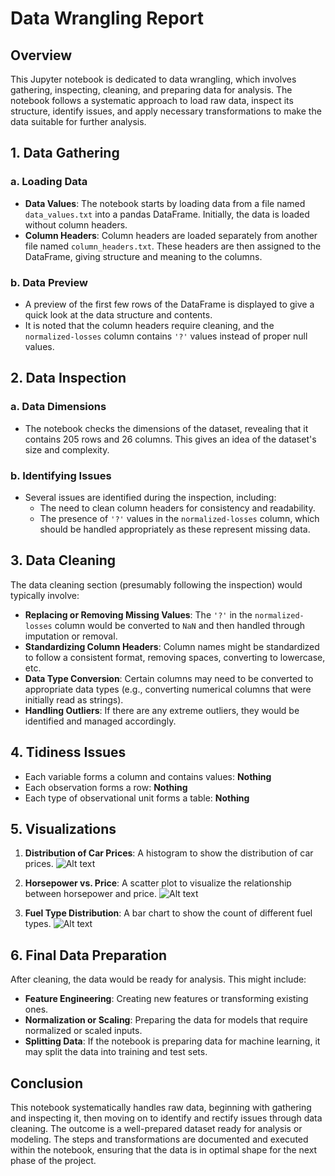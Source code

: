 
# Data Wrangling Report

## Overview

This Jupyter notebook is dedicated to data wrangling, which involves gathering, inspecting, cleaning, and preparing data for analysis. The notebook follows a systematic approach to load raw data, inspect its structure, identify issues, and apply necessary transformations to make the data suitable for further analysis.

## 1. Data Gathering

### a. Loading Data
- **Data Values**: The notebook starts by loading data from a file named `data_values.txt` into a pandas DataFrame. Initially, the data is loaded without column headers.
- **Column Headers**: Column headers are loaded separately from another file named `column_headers.txt`. These headers are then assigned to the DataFrame, giving structure and meaning to the columns.

### b. Data Preview
- A preview of the first few rows of the DataFrame is displayed to give a quick look at the data structure and contents.
- It is noted that the column headers require cleaning, and the `normalized-losses` column contains `'?'` values instead of proper null values.

## 2. Data Inspection

### a. Data Dimensions
- The notebook checks the dimensions of the dataset, revealing that it contains 205 rows and 26 columns. This gives an idea of the dataset's size and complexity.

### b. Identifying Issues
- Several issues are identified during the inspection, including:
  - The need to clean column headers for consistency and readability.
  - The presence of `'?'` values in the `normalized-losses` column, which should be handled appropriately as these represent missing data.

## 3. Data Cleaning

The data cleaning section (presumably following the inspection) would typically involve:
- **Replacing or Removing Missing Values**: The `'?'` in the `normalized-losses` column would be converted to `NaN` and then handled through imputation or removal.
- **Standardizing Column Headers**: Column names might be standardized to follow a consistent format, removing spaces, converting to lowercase, etc.
- **Data Type Conversion**: Certain columns may need to be converted to appropriate data types (e.g., converting numerical columns that were initially read as strings).
- **Handling Outliers**: If there are any extreme outliers, they would be identified and managed accordingly.

## 4. Tidiness Issues

- Each variable forms a column and contains values: **Nothing**
- Each observation forms a row: **Nothing**
- Each type of observational unit forms a table: **Nothing**

## 5. Visualizations

1. **Distribution of Car Prices**: A histogram to show the distribution of car prices.
![Alt text](/visuals/Distribution%20of%20Car%20Prices.png)

2. **Horsepower vs. Price**: A scatter plot to visualize the relationship between horsepower and price.
![Alt text](/visuals/Horsepower%20vs.%20Price.png)

3. **Fuel Type Distribution**: A bar chart to show the count of different fuel types.
![Alt text](/visuals/Fuel%20Type%20Distribution.png)



## 6. Final Data Preparation

After cleaning, the data would be ready for analysis. This might include:
- **Feature Engineering**: Creating new features or transforming existing ones.
- **Normalization or Scaling**: Preparing the data for models that require normalized or scaled inputs.
- **Splitting Data**: If the notebook is preparing data for machine learning, it may split the data into training and test sets.

## Conclusion

This notebook systematically handles raw data, beginning with gathering and inspecting it, then moving on to identify and rectify issues through data cleaning. The outcome is a well-prepared dataset ready for analysis or modeling. The steps and transformations are documented and executed within the notebook, ensuring that the data is in optimal shape for the next phase of the project.

